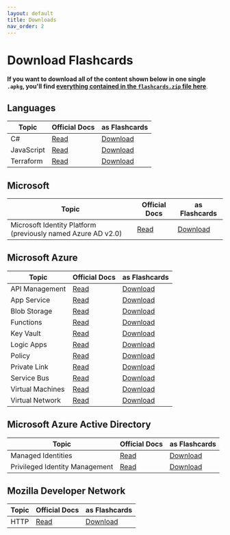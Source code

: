 ```yaml
---
layout: default
title: Downloads
nav_order: 2
---
```


# Download Flashcards

**If you want to download all of the content shown below in one single `.apkg`, you'll find [everything contained in the `flashcards.zip` file here](https://github.com/asa55/docs-as-flashcards/releases/)**.

## Languages

Topic      | Official Docs                                              | as Flashcards
---        | ---                                                        | ---
C#         | [Read](https://learn.microsoft.com/en-us/dotnet/csharp/)   | [Download](https://github.com/asa55/c-sharp-docs-as-flashcards/releases)
JavaScript | [Read](https://developer.mozilla.org/docs/Web/javascript)  | [Download](https://github.com/asa55/mdn-javascript-docs-as-flashcards/releases)
Terraform  | [Read](https://developer.hashicorp.com/terraform/language) | [Download](https://github.com/asa55/terraform-language-docs-as-flashcards/releases)

## Microsoft

Topic                                                        | Official Docs                                                                | as Flashcards
---                                                          | ---                                                                          | ---
Microsoft Identity Platform (previously named Azure AD v2.0) | [Read](https://learn.microsoft.com/azure/active-directory/develop/)          | [Download](https://github.com/asa55/azure-docs-as-flashcards/releases)

## Microsoft Azure

Topic                   | Official Docs                                                                                  | as Flashcards
---                     | ---                                                                                            | ---
API Management          | [Read](https://learn.microsoft.com/azure/api-management/)                                      | [Download](https://github.com/asa55/azure-docs-as-flashcards/releases) 
App Service             | [Read](https://learn.microsoft.com/azure/app-service/)                                         | [Download](https://github.com/asa55/azure-docs-as-flashcards/releases) 
Blob Storage            | [Read](https://learn.microsoft.com/azure/storage/blobs/)                                       | [Download](https://github.com/asa55/azure-docs-as-flashcards/releases) 
Functions               | [Read](https://learn.microsoft.com/azure/azure-functions/)                                     | [Download](https://github.com/asa55/azure-docs-as-flashcards/releases) 
Key Vault               | [Read](https://learn.microsoft.com/azure/key-vault/general/)                                   | [Download](https://github.com/asa55/azure-docs-as-flashcards/releases)
Logic Apps              | [Read](https://learn.microsoft.com/en-us/azure/logic-apps/)                                    | [Download](https://github.com/asa55/azure-docs-as-flashcards/releases)
Policy                  | [Read](https://learn.microsoft.com/azure/governance/policy/)                                   | [Download](https://github.com/asa55/azure-docs-as-flashcards/releases)
Private Link            | [Read](https://learn.microsoft.com/en-us/azure/private-link/)                                  | [Download](https://github.com/asa55/azure-docs-as-flashcards/releases)
Service Bus             | [Read](https://learn.microsoft.com/azure/service-bus-messaging/)                               | [Download](https://github.com/asa55/azure-docs-as-flashcards/releases)
Virtual Machines        | [Read](https://learn.microsoft.com/azure/virtual-machines/)                                    | [Download](https://github.com/asa55/azure-docs-as-flashcards/releases)
Virtual Network         | [Read](https://learn.microsoft.com/azure/virtual-network/)                                     | [Download](https://github.com/asa55/azure-docs-as-flashcards/releases)


## Microsoft Azure Active Directory

Topic                          | Official Docs                                                                                  | as Flashcards
---                            | ---                                                                                            | ---
Managed Identities             | [Read](https://learn.microsoft.com/azure/active-directory/managed-identities-azure-resources/) | [Download](https://github.com/asa55/azure-docs-as-flashcards/releases)
Privileged Identity Management | [Read](https://learn.microsoft.com/azure/active-directory/privileged-identity-management/)     | [Download](https://github.com/asa55/azure-docs-as-flashcards/releases)

## Mozilla Developer Network

Topic     | Official Docs                                         | as Flashcards
---       | ---                                                   | ---
HTTP      | [Read](https://developer.mozilla.org/docs/Web/HTTP)   | [Download](https://github.com/asa55/mdn-http-docs-as-flashcards/releases)
